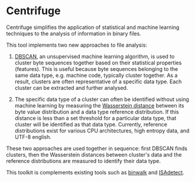 # Centrifuge

Centrifuge simplifies the application of statistical and machine learning techniques to the analysis of information in binary files. 

This tool implements two new approaches to file analysis:

1. [DBSCAN](DBSCAN), an unsupervised machine learning algorithm, is used to cluster byte sequences together based on their statistical properties (features). This is useful because byte sequences belonging to the same data type, e.g. machine code, typically cluster together. As a result, clusters are often representative of a specific data type. Each cluster can be extracted and further analysed. 

2. The specific data type of a cluster can often be identified without using machine learning by measuring the [Wasserstein distance](https://docs.scipy.org/doc/scipy/reference/generated/scipy.stats.wasserstein_distance.html) between its byte value distribution and a data type reference distribution. If this distance is less than a set threshold for a particular data type, that cluster will be identified as that data type. Currently, reference distributions exist for various CPU architectures, high entropy data, and UTF-8 english.

These two approaches are used together in sequence: first DBSCAN finds clusters, then the Wasserstein distances between cluster's data and the reference distributions are measured to identify their data type.

This toolkit is complements existing tools such as [binwalk](https://github.com/ReFirmLabs/binwalk) and [ISAdetect](https://github.com/kairis/isadetect).
